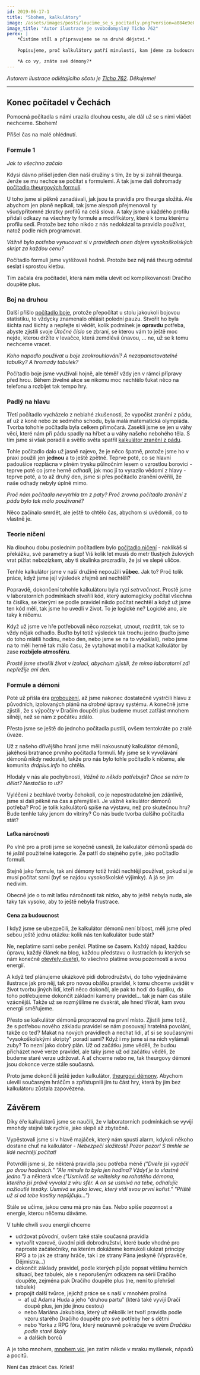 ```yaml
---
id: 2019-06-17-1
title: "Sbohem, kalkulátory"
image: /assets/images/posts/loucime_se_s_pocitadly.png?version=a084e9e08b0006106ac67928ef6db771
image_title: "Autor ilustrace je svobodomyslný Ticho 762"
perex: |
    *Čistíme stůl a připravujeme se na druhé dějství.*
    
    Popisujeme, proč kalkulátory patří minulosti, kam jdeme za budoucností Dračího doupěte plus a jak vzácný je čas na práci.

    *A co vy, znáte své démony?*
---
```


*Autorem ilustrace odlétajícího sčotu je [Ticho 762](https://www.facebook.com/ticho762). Děkujeme!*

---

## Konec počítadel v Čechách

Pomocná počítadla s námi urazila dlouhou cestu, ale dál už se s nimi vláčet nechceme. Sbohem!

Přišel čas na malé ohlédnutí.

### Formule 1

*Jak to všechno začalo*

Kdysi dávno přišel jeden člen naší družiny s tím, že by si zahrál theurga. Jenže se mu nechce se počítat s formulemi. A tak jsme dali dohromady [počítadlo theurgových formulí](https://formule.theurg.drdplus.info/).

U toho jsme si pěkně zanadávali, jak jsou ta pravidla pro theurga složitá.
Ale abychom jen planě neplkali, tak jsme alespoň přejmenovali ty všudypřítomné zkratky profilů na celá slova.
A taky jsme u každého profilu přidali odkazy na všechny ty formule a modifikátory, které k tomu kterému profilu sedí. Protože bez toho nikdo z nás nedokázal ta pravidla používat, natož podle nich programovat.

*Vážně bylo potřeba vynucovat si v pravidlech onen dojem vysokoškolských skript za každou cenu?*

Počítadlo formulí jsme vytěžovali hodně. Protože bez něj náš theurg odmítal seslat i sprostou kletbu.

Tím začala éra počítadel, která nám měla ulevit od komplikovanosti Dračího doupěte plus.

### Boj na druhou

Další přišlo [počítadlo boje](https://boj.drdplus.info/), protože přepočítat u stolu jakoukoli bojovou statistiku, to vždycky znamenalo ohlásit polední pauzu. Stvořit ho byla šichta nad šichty a nepřejte si vědět, kolik podmínek je **opravdu** potřeba, abyste zjistili svoje *Útočné číslo* se zbraní, se kterou vám to ještě moc nejde, kterou držíte v levačce, která zemdlévá únavou, ... ne, už se k tomu nechceme vracet.

*Koho napadlo používat u boje zaokrouhlování? A nezapamatovatelné tabulky? A hromady tabulek?*

Počítadlo boje jsme využívali hojně, ale téměř vždy jen v rámci přípravy před hrou. Během živelné akce se nikomu moc nechtělo ťukat něco na telefonu a rozbíjet tak tempo hry.

### Padlý na hlavu

Třetí počítadlo vycházelo z neblahé zkušenosti, že vypočíst zranění z pádu, ať už z koně nebo ze sedmého schodu, byla malá matematická olympiáda.
Tvorba tohohle počítadla byla celkem přímočará. Zasekli jsme se jen u váhy věcí, které nám při pádu spadly na hřbet a u váhy našeho nebohého těla. S tím jsme si však poradili a světlo světa spatřil [kalkulátor zranění z pádu](https://pad.drdplus.info/).

Tohle počítadlo dalo už jasně najevo, že je něco špatně, protože jsme ho v praxi použili jen **jednou** a to ještě zpětně. Teprve poté, co se hlavní padoušice rozplácna v plném trysku půlnočním lesem o vzrostlou borovici - teprve poté co jsme herně *odhadli*, jak moc jí to vyrazilo vědomí z hlavy - teprve poté, a to až druhý den, jsme si přes počítadlo zranění ověřili, že naše odhady nebyly úplně mimo.

*Proč nám počítadla nevytrhla trn z paty? Proč zrovna počítadlo zranění z pádu bylo tak málo používané?*

Něco začínalo smrdět, ale ještě to chtělo čas, abychom si uvědomili, co to vlastně je.

### Teorie ničení

Na dlouhou dobu posledním počítadlem bylo [počítadlo ničení](https://niceni.drdplus.info/) - naklikáš si překážku, své parametry a šup! Víš kolik let musíš do metr tlustých žulových vrat pižlat nebozízkem, aby ti skulinka prozradila, že jsi ve slepé uličce.

Tenhle kalkulátor jsme v naší družině nepoužili **vůbec**. Jak to? Proč tolik práce, když jsme její výsledek zřejmě ani nechtěli? 

Popravdě, dokončení tohohle kalkulátoru byla ryzí *setrvačnost*. Prostě jsme v laboratorních podmínkách stvořili kód, který automagicky počítal všechna ta čísílka, se kterými se podle pravidel nikdo počítat nechtěl a když už jsme ten kód měli, tak jsme ho uvedli v život. To je logické ne?
Logické ano, ale taky k ničemu.

Když už jsme ve hře potřebovali něco rozsekat, utnout, rozdrtit, tak se to vždy nějak odhadlo. Buďto byl totiž výsledek tak trochu jedno (buďto jsme do toho mlátili hodinu, nebo den, nebo jsme se na to vykašlali), nebo jsme na to měli herně tak málo času, že vytahovat mobil a mačkat kalkulátor by zase **rozbíjelo atmosféru**.

*Prostě jsme stvořili život v izolaci, abychom zjistili, že mimo laboratorní zdi nepřežije ani den.*

### Formule a démoni

Poté už přišla éra [probouzení](2019-03-12-ucime_se_z_chyb.md), až jsme nakonec dostatečně vystrčili hlavu z původních, izolovaných plánů na *drobné* úpravy systému. A konečně jsme zjistili, že s výpočty v Dračím doupěti plus budeme muset zatřást mnohem silněji, než se nám z počátku zdálo.

Přesto jsme se ještě do jednoho počítadla pustili, ovšem tentokráte po zralé úvaze.

Už z našeho dřívějšího hraní jsme měli nakousnutý kalkulátor démonů, jakéhosi bratrance prvního počítadla formulí.
My jsme se k vyvolávání démonů nikdy nedostali, takže pro nás bylo tohle počítadlo k ničemu, ale komunita *drdplus.info* ho chtěla.

Hlodaly v nás ale pochybnosti, *Vážně to někdo potřebuje? Chce se nám to dělat? Nestačilo to už?*

Vyléčeni z bezhlavé tvorby čehokoli, co je nepostradatelné jen zdánlivě, jsme si dali pěkně na čas a přemýšleli. Je vážně kalkulátor démonů potřeba? Proč je tolik kalkulátorů spíše na výstavu, než pro skutečnou hru? Bude tenhle taky jenom do vitríny? Co nás bude tvorba dalšího počítadla stát?

#### Laťka náročnosti

Po vlně pro a proti jsme se konečně usnesli, že kalkulátor démonů spadá do té *ještě* použitelné kategorie. Že patří do stejného pytle, jako počítadlo formulí.

Stejně jako formule, tak ani démony totiž hráči nechtějí používat, pokud si je musí počítat sami (byť se najdou vysokoškolské výjimky). A já se jim nedivím.

Obecně jde o to mít laťku náročnosti tak nízko, aby to ještě nebyla nuda, ale taky tak vysoko, aby to ještě nebyla frustrace.

#### Cena za budoucnost

I když jsme se ubezpečili, že kalkulátor démonů není blbost, měli jsme před sebou ještě jednu otázku: kolik nás ten kalkulátor bude stát?

Ne, neplatíme sami sebe penězi. Platíme se časem. Každý nápad, každou úpravu, každý článek na blog, každou představu o ilustracích (u kterých se nám konečně [otevřely dveře](https://www.facebook.com/pg/ticho762/photos/?ref=page_internal)), to všechno platíme svou pozorností a svou energií. 

A když teď plánujeme ukázkové pidi dobrodružství, do toho vyjednáváme ilustrace jak pro něj, tak pro novou obálku pravidel, k tomu chceme uvádět v život tvorbu jiných lidí, kteří něco dokončí, ale pak to hodí do šuplíku, do toho potřebujeme dokončit základní kameny pravidel... tak je nám čas stále vzácnější. Takže už se rozmýšlíme ne dvakrát, ale hned třikrát, kam svou energii směřujeme.

Přesto se kalkulátor démonů propracoval na první místo. Zjistili jsme totiž, že s potřebou nového základu pravidel se nám posouvají hratelná povolání, takže co teď? Makat na nových pravidlech a nechat lidi, ať si se současnými "vysokoškolskými skripty" poradí sami? Když i my jsme si na nich vylámali zuby? To nezní jako dobrý plán.
Už od začátku jsme věděli, že budou přicházet nové verze pravidel, ale taky jsme už od začátku věděli, že budeme staré verze udržovat. A ať chceme nebo ne, tak theurgovy démoni jsou dokonce verze stále současná.

Proto jsme dokončili ještě jeden kalkulátor, [theurgovi démony](https://demon.theurg.drdplus.info/). Abychom ulevili současným hráčům a zpřístupnili jim tu část hry, která by jim bez kalkulátoru zůstala zapovězena.

## Závěrem

Díky éře kalkulátorů jsme se naučili, že v laboratorních podmínkách se vyvíjí mnohdy stejně tak rychle, jako slepě až zbytečně.

Vypěstovali jsme si v hlavě majáček, který nám spustí alarm, kdykoli někoho dostane chuť na kalkulátor - *Nebezpečí složitosti! Pozor pozor! S tímhle se lidé nechtějí počítat!*

Potvrdili jsme si, že některá pravidla jsou potřeba méně *("Dveře jsi vypáčil po dvou hodinách." "Ale minule to byla jen hodina? Vždyť je to vlastně jedno.")* a některá více *("Usmíváš se velitelsky na rohatého démona, kterého jsi právě vyvolal z víru sfér. A on se usmívá na tebe, odhalujíc nažloutlé tesáky. Usmívá se jako lovec, který vidí svou první kořist." "Příště už si od tebe kostky nepůjčuju...")*

Stále se učíme, jakou cenu má pro nás čas. Nebo spíše pozornost a energie, kterou něčemu dáváme.

V tuhle chvíli svou energií chceme

- udržovat původní, ovšem také stále současná pravidla
- vytvořit vzorové, úvodní pidi dobrodružství, které bude vhodné pro naprosté začátečníky, na kterém dokážeme komukoli ukázat principy RPG a to jak ze strany hráče, tak i ze strany Pána jeskyně (Vypravěče, Dějmistra...)
- dokončit základy pravidel, podle kterých půjde popsat většinu herních situací, bez tabulek, ale s neporušeným odkazem na sérii Dračího doupěte, zejména pak Dračího doupěte plus (ne, není to přehršel tabulek)
- propojit další tvůrce, jejichž práce se s naší v mnohém prolíná
    - ať už Adama Huda a jeho "druhou partu" (která také vyvíjí Dračí doupě plus, jen jde jinou cestou)
    - nebo Mariána Jakubiska, který už několik let tvoří pravidla podle vzoru starého Dračího doupěte pro své potřeby her s dětmi
    - nebo Yorka z RPG fóra, který neúnavně pokračuje ve svém *Dračáku podle staré školy*
    - a dalších borců

A je toho mnohem, [mnohem víc](https://trello.com/b/L64FNYj3/drdplusinfo), jen zatím někde v mraku myšlenek, nápadů a pocitů.

Není čas ztrácet čas. Krleš!
